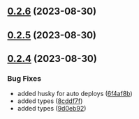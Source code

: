 

## [0.2.6](https://github.com/limitless-kode/stringify/compare/0.2.4...0.2.6) (2023-08-30)

## [0.2.5](https://github.com/limitless-kode/stringify/compare/0.2.4...0.2.5) (2023-08-30)

## [0.2.4](https://github.com/limitless-kode/stringify/compare/0.2.0...0.2.4) (2023-08-30)


### Bug Fixes

* added husky for auto deploys ([6f4af8b](https://github.com/limitless-kode/stringify/commit/6f4af8b2339cf914868a3efd3347c0ea527eaa48))
* added types ([8cddf7f](https://github.com/limitless-kode/stringify/commit/8cddf7fde536c76794ee379c679ef57b5fd0809e))
* added types ([9d0eb92](https://github.com/limitless-kode/stringify/commit/9d0eb924fefc45ceaac1cfe6c7a642ea9c8e817f))